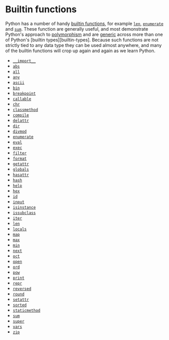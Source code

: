 # Builtin functions

Python has a number of handy [builtin functions][docs], for example [`len`][builtin-function-len], [`enumerate`][builtin-function-enumerate] and [`sum`][builtin-function-sum]. These function are generally useful, and most demonstrate Python's approach to [polymorphism][polymorphism] and are [generic][generics] across more than one of Python's [builtin types][builtin-types]. Because such functions are not strictly tied to any data type they can be used almost anywhere, and many of the builtin functions will crop up again and again as we learn Python.

- [`__import__`][builtin-function-__import__]
- [`abs`][builtin-function-abs]
- [`all`][builtin-function-all]
- [`any`][builtin-function-any]
- [`ascii`][builtin-function-ascii]
- [`bin`][builtin-function-bin]
- [`breakpoint`][builtin-function-breakpoint]
- [`callable`][builtin-function-callable]
- [`chr`][builtin-function-chr]
- [`classmethod`][builtin-function-classmethod]
- [`compile`][builtin-function-compile]
- [`delattr`][builtin-function-delattr]
- [`dir`][builtin-function-dir]
- [`divmod`][builtin-function-divmod]
- [`enumerate`][builtin-function-enumerate]
- [`eval`][builtin-function-eval]
- [`exec`][builtin-function-exec]
- [`filter`][builtin-function-filter]
- [`format`][builtin-function-format]
- [`getattr`][builtin-function-getattr]
- [`globals`][builtin-function-globals]
- [`hasattr`][builtin-function-hasattr]
- [`hash`][builtin-function-hash]
- [`help`][builtin-function-help]
- [`hex`][builtin-function-hex]
- [`id`][builtin-function-id]
- [`input`][builtin-function-input]
- [`isinstance`][builtin-function-isinstance]
- [`issubclass`][builtin-function-issubclass]
- [`iter`][builtin-function-iter]
- [`len`][builtin-function-len]
- [`locals`][builtin-function-locals]
- [`map`][builtin-function-map]
- [`max`][builtin-function-max]
- [`min`][builtin-function-min]
- [`next`][builtin-function-next]
- [`oct`][builtin-function-oct]
- [`open`][builtin-function-open]
- [`ord`][builtin-function-ord]
- [`pow`][builtin-function-pow]
- [`print`][builtin-function-print]
- [`repr`][builtin-function-repr]
- [`reversed`][builtin-function-reversed]
- [`round`][builtin-function-round]
- [`setattr`][builtin-function-setattr]
- [`sorted`][builtin-function-sorted]
- [`staticmethod`][builtin-function-staticmethod]
- [`sum`][builtin-function-sum]
- [`super`][builtin-function-super]
- [`vars`][builtin-function-vars]
- [`zip`][builtin-function-zip]

[docs]: https://docs.python.org/3/library/functions.html
[polymorphism]: ../../../../../reference/concepts/polymorphism.md
[generics]: ../../../../../reference/concepts/generics.md
[builtin-functions]: ../builtin_types/README.md
[builtin-function-__import__]: ./__import__.md
[builtin-function-abs]: ./abs.md
[builtin-function-all]: ./all.md
[builtin-function-any]: ./any.md
[builtin-function-ascii]: ./ascii.md
[builtin-function-bin]: ./bin.md
[builtin-function-breakpoint]: ./breakpoint.md
[builtin-function-callable]: ./callable.md
[builtin-function-chr]: ./chr.md
[builtin-function-classmethod]: ./classmethod.md
[builtin-function-compile]: ./compile.md
[builtin-function-delattr]: ./delattr.md
[builtin-function-dir]: ./dir.md
[builtin-function-divmod]: ./divmod.md
[builtin-function-enumerate]: ./enumerate.md
[builtin-function-eval]: ./eval.md
[builtin-function-exec]: ./exec.md
[builtin-function-filter]: ./filter.md
[builtin-function-format]: ./format.md
[builtin-function-getattr]: ./getattr.md
[builtin-function-globals]: ./globals.md
[builtin-function-hasattr]: ./hasattr.md
[builtin-function-hash]: ./hash.md
[builtin-function-help]: ./help.md
[builtin-function-hex]: ./hex.md
[builtin-function-id]: ./id.md
[builtin-function-input]: ./input.md
[builtin-function-isinstance]: ./isinstance.md
[builtin-function-issubclass]: ./issubclass.md
[builtin-function-iter]: ./iter.md
[builtin-function-len]: ./len.md
[builtin-function-locals]: ./locals.md
[builtin-function-map]: ./map.md
[builtin-function-max]: ./max.md
[builtin-function-min]: ./min.md
[builtin-function-next]: ./next.md
[builtin-function-oct]: ./oct.md
[builtin-function-open]: ./open.md
[builtin-function-ord]: ./ord.md
[builtin-function-pow]: ./pow.md
[builtin-function-print]: ./print.md
[builtin-function-repr]: ./repr.md
[builtin-function-reversed]: ./reversed.md
[builtin-function-round]: ./round.md
[builtin-function-setattr]: ./setattr.md
[builtin-function-sorted]: ./sorted.md
[builtin-function-staticmethod]: ./staticmethod.md
[builtin-function-sum]: ./sum.md
[builtin-function-super]: ./super.md
[builtin-function-vars]: ./vars.md
[builtin-function-zip]: ./zip.md


